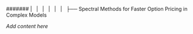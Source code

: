 ####### |   |   |   |   |   |   ├── Spectral Methods for Faster Option Pricing in Complex Models

*Add content here*